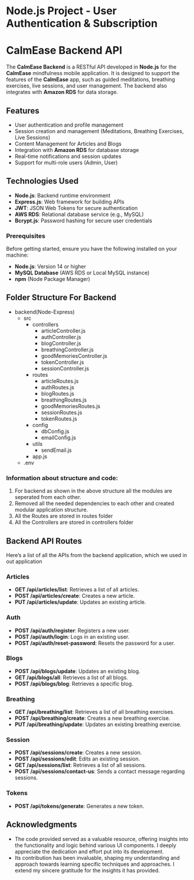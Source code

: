 # Node.js Project - User Authentication & Subscription


# CalmEase Backend API

The **CalmEase Backend** is a RESTful API developed in **Node.js** for the **CalmEase** mindfulness mobile application. It is designed to support the features of the **CalmEase** app, such as guided meditations, breathing exercises, live sessions, and user management. The backend also integrates with **Amazon RDS** for data storage.

## Features

- User authentication and profile management
- Session creation and management (Meditations, Breathing Exercises, Live Sessions)
- Content Management for Articles and Blogs
- Integration with **Amazon RDS** for database storage
- Real-time notifications and session updates
- Support for multi-role users (Admin, User)

## Technologies Used

- **Node.js**: Backend runtime environment
- **Express.js**: Web framework for building APIs
- **JWT**: JSON Web Tokens for secure authentication
- **AWS RDS**: Relational database service (e.g., MySQL)
- **Bcrypt.js**: Password hashing for secure user credentials

### Prerequisites

Before getting started, ensure you have the following installed on your machine:

- **Node.js**: Version 14 or higher
- **MySQL Database** (AWS RDS or Local MySQL instance)
- **npm** (Node Package Manager)



## Folder Structure For Backend

- backend(Node-Express)
   - src
      - controllers
         - articleController.js
         - authController.js
         - blogController.js
         - breathingController.js
         - goodMemoriesController.js
         - tokenController.js
         - sessionController.js
      - routes
         - articleRoutes.js
         - authRoutes.js
         - blogRoutes.js
         - breathingRoutes.js
         - goodMemoriesRoutes.js
         - sessionRoutes.js
         - tokenRoutes.js
      - config
         - dbConfig.js
         - emailConfig.js
      - utils
         - sendEmail.js
      - app.js
   - .env



### Information about structure and code:
1. For backend as shown in the above structure all the modules are seperated from each other.
2. Removed all the needed dependencies to each other and created modular application structure.
3. All the Routes are stored in routes folder
4. All the Controllers are stored in controllers folder



## Backend API Routes

Here’s a list of all the APIs from the backend application, which we used in out application

### Articles
- **GET /api/articles/list**: Retrieves a list of all articles.
- **POST /api/articles/create**: Creates a new article.
- **PUT /api/articles/update**: Updates an existing article.

### Auth
- **POST /api/auth/register**: Registers a new user.
- **POST /api/auth/login**: Logs in an existing user.
- **POST /api/auth/reset-password**: Resets the password for a user.

### Blogs
- **POST /api/blogs/update**: Updates an existing blog.
- **GET /api/blogs/all**: Retrieves a list of all blogs.
- **POST /api/blogs/blog**: Retrieves a specific blog.

### Breathing
- **GET /api/breathing/list**: Retrieves a list of all breathing exercises.
- **POST /api/breathing/create**: Creates a new breathing exercise.
- **PUT /api/breathing/update**: Updates an existing breathing exercise.

### Session
- **POST /api/sessions/create**: Creates a new session.
- **POST /api/sessions/edit**: Edits an existing session.
- **GET /api/sessions/list**: Retrieves a list of all sessions.
- **POST /api/sessions/contact-us**: Sends a contact message regarding sessions.

### Tokens
- **POST /api/tokens/generate**: Generates a new token.


## Acknowledgments

* The code provided served as a valuable resource, offering insights into the functionality and logic behind various UI components. I deeply appreciate the dedication and effort put into its development.
* Its contribution has been invaluable, shaping my understanding and approach towards learning specific techniques and approaches. I extend my sincere gratitude for the insights it has provided.